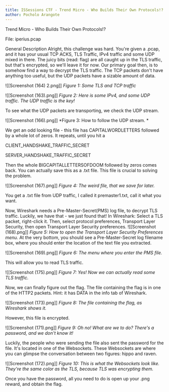 ```yaml
---
title: ISSessions CTF - Trend Micro - Who Builds Their Own Protocols!?
author: Pocholo Arangote
---
```


Trend Micro - Who Builds Their Own Protocols!?

File: iperius.pcap


General Description
Alright, this challenge was hard. You're given a .pcap, and it has your usual TCP ACKS, TLS Traffic, IPv4 traffic and some UDP mixed in there. The juicy bits (read: flag) are all caught up in the TLS traffic, but that's encrypted, so we'll leave it for now. Our primary goal then, is to somehow find a way to decrypt the TLS traffic. The TCP packets don't have anything too useful, but the UDP packets have a sizable amount of data. 

![[Screenshot (164) 2.png]]
*Figure 1: Some TLS and TCP traffic* 

![[Screenshot (163).png]]
*Figure 2: Here is some IPv4, and some UDP traffic. The UDP traffic is the key!*

To see what the UDP packets are transporting, we check the UDP stream.

![[Screenshot (166).png]]
*Figure 3: How to follow the UDP stream. *


We get an odd looking file - this file has CAPITALWORDLETTERS followed by a whole lot of zeros. It repeats, until you hit a   

CLIENT\_HANDSHAKE\_TRAFFIC\_SECRET
  

SERVER\_HANDSHAKE\_TRAFFIC\_SECRET

Then the whole BIGCAPITALLETTERSOFDOOM followed by zeros comes back.
You can actually save this as a .txt file. This file is crucial to solving the problem.

![[Screenshot (167).png]]
*Figure 4: The weird file, that we save for later.*

You get a .txt file from UDP traffic, I called it premaster1.txt, call it what you want.

Now, Wireshark needs a Pre-Master-Secret(PMS) log file, to decrypt TLS traffic. Luckily, we have that - we just found that! In Wireshark: Select a TLS packet, right-click it. Then, select protocol preferences, Transport Layer Security, then open Transport Layer Security preferences.
![[Screenshot (168).png]]
*Figure 5: How to open the Transport Layer Security Preferences menu.*
At the very bottom, you should see a Pre-Master-Secret log filename box, where you should enter the location of the text file you extracted.

![[Screenshot (169).png]]
*Figure 6: The menu where you enter the PMS file.*

This will allow you to read TLS traffic. 

![[Screenshot (175).png]]
*Figure 7: Yes! Now we can actually read some TLS traffic.*

Now, we can finally figure out the flag. The file containing the flag is in one of the HTTP2 packets. Hint: it has DATA in the info tab of Wireshark.

![[Screenshot (173).png]]
*Figure 8: The file containing the flag, as Wireshark shows it.*

However, this file is encrypted. 

![[Screenshot (171).png]]
*Figure 9: Oh no! What are we to do? There's a password, and we don't know it!*

Luckily, the people who were sending the file also sent the password for the file. It's located in one of the Websockets. These Websockets are where you can glimpse the conversation between two figures: hippo and raven. 

![[Screenshot (172).png]]
*Figure 10: This is what the Websockets look like. They're the same color as the TLS, because TLS was encrypting them.*


Once you have the password, all you need to do is open up your .png reward, and obtain the flag. 

